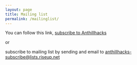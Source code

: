 ```yaml
---
layout: page
title: Mailing list
permalink: /mailinglist/
---
```


You can follow this link, <a href="https://lists.riseup.net/www/subscribe/anthillhacks" target="_blank">subscribe to Anthillhacks</a>

or 

subscribe to mailing list by sending and email to 
  anthillhacks-subscribe@lists.riseup.net


